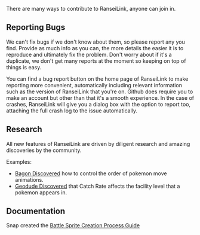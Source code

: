 
There are many ways to contribute to RanseiLink, anyone can join in.

## Reporting Bugs

We can't fix bugs if we don't know about them, so please report any you find. Provide as much info as you can, the more details the easier it is to reproduce and ultimately fix the problem. Don't worry about if it's a duplicate, we don't get many reports at the moment so keeping on top of things is easy.

You can find a bug report button on the home page of RanseiLink to make reporting more convenient, automatically including relevant information such as the version of RanseiLink that you're on. Github does require you to make an account but other than that it's a smooth experience. In the case of crashes, RanseiLink will give you a dialog box with the option to report too, attaching the full crash log to the issue automatically.

## Research

All new features of RanseiLink are driven by diligent research and amazing discoveries by the community.

Examples:

- [Bagon Discovered](https://github.com/Deijin27/RanseiLink/discussions/57) how to control the order of pokemon move animations.
- [Geodude Discovered](https://github.com/Deijin27/RanseiLink/discussions/56) that Catch Rate affects the facility level that a pokemon appears in.

## Documentation

Snap created the [Battle Sprite Creation Process Guide](../guides/image-editing/battle-sprite-creation-process.md)
